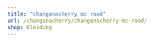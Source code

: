 ```yaml
---
title: "changanacherry mc road"
url: /changanacherry/changanacherry-mc-road/
shop: Kleidung
---
```

